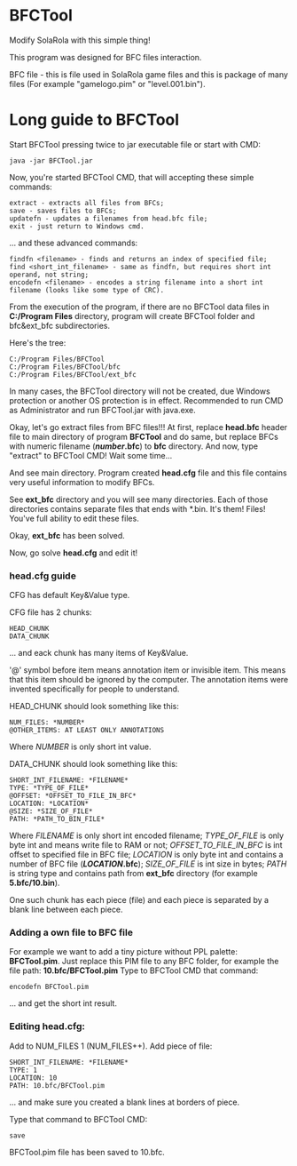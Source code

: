 # BFCTool
Modify SolaRola with this simple thing!

This program was designed for BFC files interaction.

BFC file - this is file used in SolaRola game files and this is package of many files (For example "gamelogo.pim" or "level.001.bin").

# Long guide to BFCTool
Start BFCTool pressing twice to jar executable file or start with CMD:
```
java -jar BFCTool.jar
```

Now, you're started BFCTool CMD, that will accepting these simple commands:
```
extract - extracts all files from BFCs;
save - saves files to BFCs;
updatefn - updates a filenames from head.bfc file;
exit - just return to Windows cmd.
```
... and these advanced commands:
```
findfn <filename> - finds and returns an index of specified file;
find <short_int_filename> - same as findfn, but requires short int operand, not string;
encodefn <filename> - encodes a string filename into a short int filename (looks like some type of CRC).
```

From the execution of the program, if there are no BFCTool data files in **C:/Program Files** directory, program will create BFCTool folder and bfc&ext_bfc subdirectories.

Here's the tree:
```
C:/Program Files/BFCTool
C:/Program Files/BFCTool/bfc
C:/Program Files/BFCTool/ext_bfc
```
In many cases, the BFCTool directory will not be created, due Windows protection or another OS protection is in effect.
Recommended to run CMD as Administrator and run BFCTool.jar with java.exe.

Okay, let's go extract files from BFC files!!!
At first, replace **head.bfc** header file to main directory of program **BFCTool** and do same, but replace BFCs with numeric filename (*****number***.bfc**) to **bfc** directory. And now, type "extract" to BFCTool CMD! Wait some time...

And see main directory.
Program created **head.cfg** file and this file contains very useful information to modify BFCs.

See **ext_bfc** directory and you will see many directories. Each of those directories contains separate files that ends with *.bin. It's them! Files! You've full ability to edit these files.

Okay, **ext_bfc** has been solved.

Now, go solve **head.cfg** and edit it!

### head.cfg guide
CFG has default Key&Value type.

CFG file has 2 chunks:
```
HEAD_CHUNK
DATA_CHUNK
```
... and eack chunk has many items of Key&Value.

'@' symbol before item means annotation item or invisible item.
This means that this item should be ignored by the computer.
The annotation items were invented specifically for people to understand.

HEAD_CHUNK should look something like this:
```
NUM_FILES: *NUMBER*
@OTHER_ITEMS: AT LEAST ONLY ANNOTATIONS
```
Where *NUMBER* is only short int value.

DATA_CHUNK should look something like this:
```
SHORT_INT_FILENAME: *FILENAME*
TYPE: *TYPE_OF_FILE*
@OFFSET: *OFFSET_TO_FILE_IN_BFC*
LOCATION: *LOCATION*
@SIZE: *SIZE_OF_FILE*
PATH: *PATH_TO_BIN_FILE*
```
Where *FILENAME* is only short int encoded filename;
*TYPE_OF_FILE* is only byte int and means write file to RAM or not;
*OFFSET_TO_FILE_IN_BFC* is int offset to specified file in BFC file;
*LOCATION* is only byte int and contains a number of BFC file (***LOCATION*.bfc**);
*SIZE_OF_FILE* is int size in bytes;
*PATH* is string type and contains path from **ext_bfc** directory (for example **5.bfc/10.bin**).

One such chunk has each piece (file) and each piece is separated by a blank line between each piece.

### Adding a own file to BFC file
For example we want to add a tiny picture without PPL palette: **BFCTool.pim**.
Just replace this PIM file to any BFC folder, for example the file path: **10.bfc/BFCTool.pim**
Type to BFCTool CMD that command:
```
encodefn BFCTool.pim
```
... and get the short int result.

### Editing head.cfg:
Add to NUM_FILES 1 (NUM_FILES++).
Add piece of file:
```
SHORT_INT_FILENAME: *FILENAME*
TYPE: 1
LOCATION: 10
PATH: 10.bfc/BFCTool.pim
```
... and make sure you created a blank lines at borders of piece.

Type that command to BFCTool CMD:
```
save
```

BFCTool.pim file has been saved to 10.bfc.

